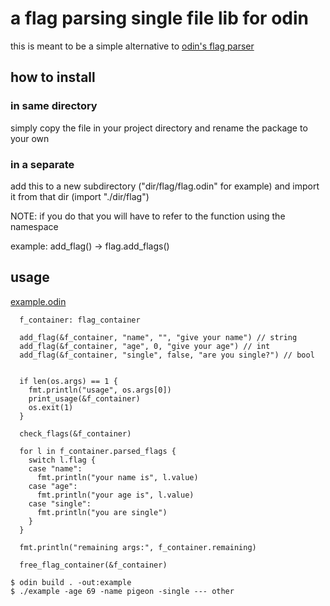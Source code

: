 # a flag parsing single file lib for odin
this is meant to be a simple alternative to [odin's flag parser](https://pkg.odin-lang.org/core/flags/)

## how to install
### in same directory
simply copy the file in your project directory and rename the package to your own

### in a separate
add this to a new subdirectory ("dir/flag/flag.odin" for example)
and import it from that dir (import "./dir/flag")

NOTE: if you do that you will have to refer to the function using the namespace

example: add_flag() -> flag.add_flags()

## usage
[example.odin](https://github.com/PigeonCoding/flag.odin/blob/master/example.odin) 
```odin
  f_container: flag_container

  add_flag(&f_container, "name", "", "give your name") // string
  add_flag(&f_container, "age", 0, "give your age") // int
  add_flag(&f_container, "single", false, "are you single?") // bool

  
  if len(os.args) == 1 {
    fmt.println("usage", os.args[0])
    print_usage(&f_container)
    os.exit(1)
  }
  
  check_flags(&f_container)

  for l in f_container.parsed_flags {
    switch l.flag {
    case "name":
      fmt.println("your name is", l.value)
    case "age":
      fmt.println("your age is", l.value)
    case "single":
      fmt.println("you are single")
    }
  }

  fmt.println("remaining args:", f_container.remaining)

  free_flag_container(&f_container)
```
```console
$ odin build . -out:example
$ ./example -age 69 -name pigeon -single --- other
```
